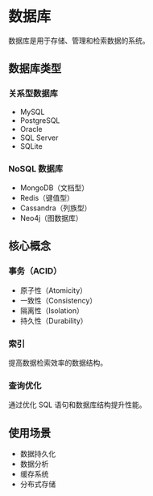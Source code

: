# 数据库

数据库是用于存储、管理和检索数据的系统。

## 数据库类型

### 关系型数据库
- MySQL
- PostgreSQL
- Oracle
- SQL Server
- SQLite

### NoSQL 数据库
- MongoDB（文档型）
- Redis（键值型）
- Cassandra（列族型）
- Neo4j（图数据库）

## 核心概念

### 事务（ACID）
- 原子性（Atomicity）
- 一致性（Consistency）
- 隔离性（Isolation）
- 持久性（Durability）

### 索引
提高数据检索效率的数据结构。

### 查询优化
通过优化 SQL 语句和数据库结构提升性能。

## 使用场景

- 数据持久化
- 数据分析
- 缓存系统
- 分布式存储

